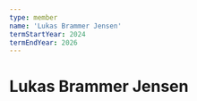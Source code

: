 ```yaml
---
type: member
name: 'Lukas Brammer Jensen'
termStartYear: 2024
termEndYear: 2026
---
```


# Lukas Brammer Jensen